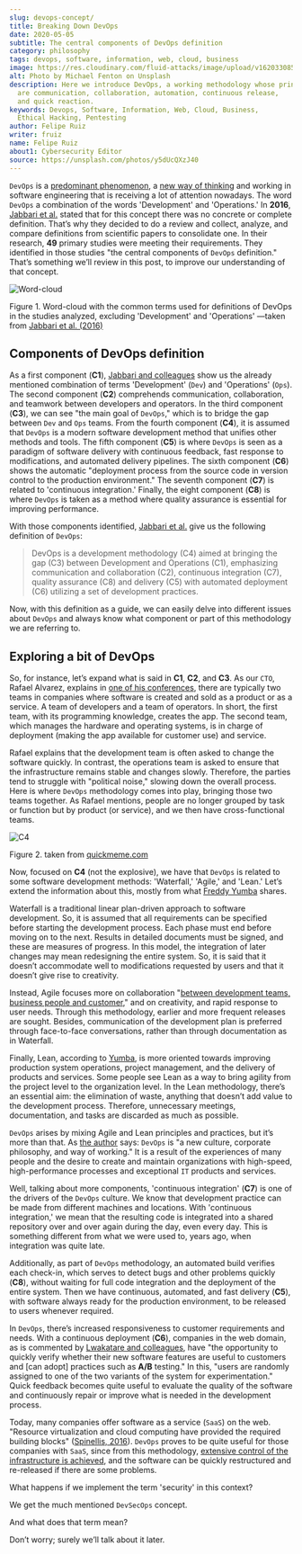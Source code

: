 ```yaml
---
slug: devops-concept/
title: Breaking Down DevOps
date: 2020-05-05
subtitle: The central components of DevOps definition
category: philosophy
tags: devops, software, information, web, cloud, business
image: https://res.cloudinary.com/fluid-attacks/image/upload/v1620330851/blog/devops-concept/cover_gyaf3f.webp
alt: Photo by Michael Fenton on Unsplash
description: Here we introduce DevOps, a working methodology whose principles
  are communication, collaboration, automation, continuous release,
  and quick reaction.
keywords: Devops, Software, Information, Web, Cloud, Business,
  Ethical Hacking, Pentesting
author: Felipe Ruiz
writer: fruiz
name: Felipe Ruiz
about1: Cybersecurity Editor
source: https://unsplash.com/photos/y5dUcQXzJ40
---
```


`DevOps` is a [predominant
phenomenon](https://www.researchgate.net/publication/297573467_Towards_DevOps_in_the_Embedded_Systems_Domain_Why_is_It_so_Hard),
a [new way of
thinking](https://dl.acm.org/doi/pdf/10.1145/2962695.2962707) and
working in software engineering that is receiving a lot of attention
nowadays. The word `DevOps` a combination of the words 'Development' and
'Operations.' In **2016**, [Jabbari et
al.](https://dl.acm.org/doi/pdf/10.1145/2962695.2962707) stated that for
this concept there was no concrete or complete definition. That’s why
they decided to do a review and collect, analyze, and compare
definitions from scientific papers to consolidate one. In their
research, **49** primary studies were meeting their requirements. They
identified in those studies "the central components of `DevOps`
definition." That’s something we’ll review in this post, to improve our
understanding of that concept.

<div class="imgblock">

![Word-cloud](https://res.cloudinary.com/fluid-attacks/image/upload/v1620330850/blog/devops-concept/cloud_q0zb4z.webp)

<div class="title">

Figure 1. Word-cloud with the common terms used for definitions of DevOps
in the studies analyzed, excluding 'Development'
and 'Operations' —taken from [Jabbari et al.
(2016)](https://dl.acm.org/doi/pdf/10.1145/2962695.2962707)

</div>

</div>

## Components of DevOps definition

As a first component (**C1**), [Jabbari and
colleagues](https://dl.acm.org/doi/pdf/10.1145/2962695.2962707) show us
the already mentioned combination of terms 'Development' (`Dev`) and
'Operations' (`Ops`). The second component (**C2**) comprehends
communication, collaboration, and teamwork between developers and
operators. In the third component (**C3**), we can see "the main goal of
`DevOps`," which is to bridge the gap between `Dev` and `Ops` teams.
From the fourth component (**C4**), it is assumed that `DevOps` is a
modern software development method that unifies other methods and tools.
The fifth component (**C5**) is where `DevOps` is seen as a paradigm of
software delivery with continuous feedback, fast response to
modifications, and automated delivery pipelines. The sixth component
(**C6**) shows the automatic "deployment process from the source code in
version control to the production environment." The seventh component
(**C7**) is related to 'continuous integration.' Finally, the eight
component (**C8**) is where `DevOps` is taken as a method where quality
assurance is essential for improving performance.

With those components identified, [Jabbari et
al.](https://dl.acm.org/doi/pdf/10.1145/2962695.2962707) give us the
following definition of `DevOps`:

> DevOps is a development methodology (C4) aimed at bringing the gap
> (C3) between Development and Operations (C1), emphasizing
> communication and collaboration (C2), continuous integration (C7),
> quality assurance (C8) and delivery (C5) with automated deployment
> (C6) utilizing a set of development practices.

Now, with this definition as a guide, we can easily delve into different
issues about `DevOps` and always know what component or part of this
methodology we are referring to.

## Exploring a bit of DevOps

So, for instance, let’s expand what is said in **C1**, **C2**, and
**C3**. As our `CTO`, Rafael Alvarez, explains in [one of his
conferences](../../about-us/events/burn-the-datacenter/), there are
typically two teams in companies where software is created and sold as a
product or as a service. A team of developers and a team of operators.
In short, the first team, with its programming knowledge, creates the
app. The second team, which manages the hardware and operating systems,
is in charge of deployment (making the app available for customer use)
and service.

Rafael explains that the development team is often asked to change the
software quickly. In contrast, the operations team is asked to ensure
that the infrastructure remains stable and changes slowly. Therefore,
the parties tend to struggle with "political noise," slowing down the
overall process. Here is where `DevOps` methodology comes into play,
bringing those two teams together. As Rafael mentions, people are no
longer grouped by task or function but by product (or service), and we
then have cross-functional teams.

<div class="imgblock">

![C4](https://res.cloudinary.com/fluid-attacks/image/upload/v1620330850/blog/devops-concept/c4_ezfxq0.webp)

<div class="title">

Figure 2. taken from [quickmeme.com](http://www.quickmeme.com/meme/35gk6h)

</div>

</div>

Now, focused on **C4** (not the explosive), we have that `DevOps` is
related to some software development methods: 'Waterfall,' 'Agile,' and
'Lean.' Let’s extend the information about this, mostly from what
[Freddy
Yumba](https://medium.com/@freddyyumba/contrasting-the-waterfall-model-agile-lean-and-devops-a95cd9acf58)
shares.

Waterfall is a traditional linear plan-driven approach to software
development. So, it is assumed that all requirements can be specified
before starting the development process. Each phase must end before
moving on to the next. Results in detailed documents must be signed, and
these are measures of progress. In this model, the integration of later
changes may mean redesigning the entire system. So, it is said that it
doesn’t accommodate well to modifications requested by users and that it
doesn’t give rise to creativity.

Instead, Agile focuses more on collaboration "[between development
teams, business people and
customer](https://medium.com/@freddyyumba/contrasting-the-waterfall-model-agile-lean-and-devops-a95cd9acf58),"
and on creativity, and rapid response to user needs. Through this
methodology, earlier and more frequent releases are sought. Besides,
communication of the development plan is preferred through face-to-face
conversations, rather than through documentation as in Waterfall.

Finally, Lean, according to
[Yumba](https://medium.com/@freddyyumba/contrasting-the-waterfall-model-agile-lean-and-devops-a95cd9acf58),
is more oriented towards improving production system operations, project
management, and the delivery of products and services. Some people see
Lean as a way to bring agility from the project level to the
organization level. In the Lean methodology, there’s an essential aim:
the elimination of waste, anything that doesn’t add value to the
development process. Therefore, unnecessary meetings, documentation, and
tasks are discarded as much as possible.

`DevOps` arises by mixing Agile and Lean principles and practices, but
it’s more than that. As [the
author](https://medium.com/@freddyyumba/contrasting-the-waterfall-model-agile-lean-and-devops-a95cd9acf58)
says: `DevOps` is "a new culture, corporate philosophy, and way of
working." It is a result of the experiences of many people and the
desire to create and maintain organizations with high-speed,
high-performance processes and exceptional `IT` products and services.

Well, talking about more components, 'continuous integration' (**C7**)
is one of the drivers of the `DevOps` culture. We know that development
practice can be made from different machines and locations. With
'continuous integration,' we mean that the resulting code is integrated
into a shared repository over and over again during the day, even every
day. This is something different from what we were used to, years ago,
when integration was quite late.

Additionally, as part of `DevOps` methodology, an automated build
verifies each check-in, which serves to detect bugs and other problems
quickly (**C8**), without waiting for full code integration and the
deployment of the entire system. Then we have continuous, automated, and
fast delivery (**C5**), with software always ready for the production
environment, to be released to users whenever required.

In `DevOps`, there’s increased responsiveness to customer requirements
and needs. With a continuous deployment (**C6**), companies in the web
domain, as is commented by [Lwakatare and
colleagues](https://www.researchgate.net/publication/297573467_Towards_DevOps_in_the_Embedded_Systems_Domain_Why_is_It_so_Hard),
have "the opportunity to quickly verify whether their new software
features are useful to customers and \[can adopt\] practices such as
**A/B** testing." In this, "users are randomly assigned to one of the
two variants of the system for experimentation." Quick feedback becomes
quite useful to evaluate the quality of the software and continuously
repair or improve what is needed in the development process.

Today, many companies offer software as a service (`SaaS`) on the web.
"Resource virtualization and cloud computing have provided the required
building blocks"
([Spinellis, 2016](https://ieeexplore.ieee.org/stamp/stamp.jsp?tp=&arnumber=7458759)).
`DevOps` proves to be quite useful for those companies with `SaaS`,
since from this methodology, [extensive control of the infrastructure is
achieved](https://www.researchgate.net/publication/297573467_Towards_DevOps_in_the_Embedded_Systems_Domain_Why_is_It_so_Hard),
and the software can be quickly restructured and re-released if there
are some problems.

What happens if we implement the term 'security' in this context?

We get the much mentioned `DevSecOps` concept.

And what does that term mean?

Don’t worry; surely we’ll talk about it later.
